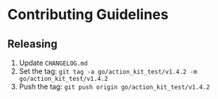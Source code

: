 # Contributing Guidelines

## Releasing

 1. Update `CHANGELOG.md`
 2. Set the tag: `git tag -a go/action_kit_test/v1.4.2 -m go/action_kit_test/v1.4.2`
 3. Push the tag: `git push origin go/action_kit_test/v1.4.2`